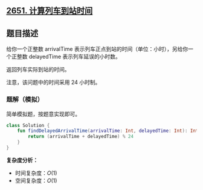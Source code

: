 ## [2651. 计算列车到站时间](https://leetcode.cn/problems/calculate-delayed-arrival-time/)

## 题目描述

给你一个正整数 arrivalTime 表示列车正点到站的时间（单位：小时），另给你一个正整数 delayedTime 表示列车延误的小时数。

返回列车实际到站的时间。

注意，该问题中的时间采用 24 小时制。

### 题解（模拟）

简单模拟题，按题意实现即可。

```kotlin
class Solution {
    fun findDelayedArrivalTime(arrivalTime: Int, delayedTime: Int): Int {
        return (arrivalTime + delayedTime) % 24
    }
}
```

**复杂度分析：**

- 时间复杂度：$O(1)$
- 空间复杂度：$O(1)$
